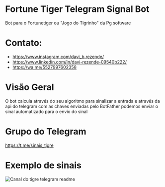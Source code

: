 # Fortune Tiger Telegram Signal Bot 

Bot para o Fortunetiger ou "Jogo do Tigrinho" da Pg software

# Contato:
* https://www.instagram.com/davi_b.rezende/
* https://www.linkedin.com/in/davi-rezende-09540b222/
* https://wa.me/5527997602358

# Visão Geral 

O bot calcula através do seu algoritmo para sinalizar a entrada e através da api do telegram com as chaves enviadas pelo BotFather podemos enviar o sinal automatizado para o envio do sinal

# Grupo do Telegram
https://t.me/sinais_tigre

# Exemplo de sinais

![Canal do tigre telegram readme ](https://github.com/Daviqr1/FortuneTiger-Full-Bot/assets/84293017/5cc62583-b619-4ba7-b7b9-755d384f117a)
